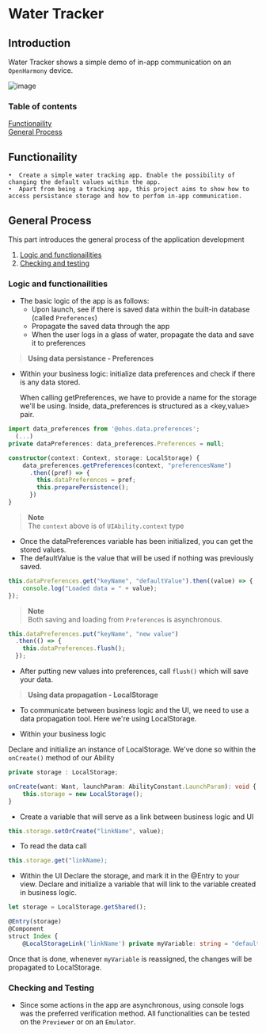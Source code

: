 # Water Tracker
## Introduction

Water Tracker shows a simple demo of in-app communication on an `OpenHarmony` device.

![image](https://github.com/user-attachments/assets/c6b914e2-04c6-4726-8f46-2904d44f9cf6)

### Table of contents
 [Functionaility](#functionaility)  
 [General Process](#general-process)

## Functionaility
    •  Create a simple water tracking app. Enable the possibility of changing the default values within the app.
    •  Apart from being a tracking app, this project aims to show how to access persistance storage and how to perfom in-app communication.

## General Process
This part introduces the general process of the application development  
1. [Logic and functionailities](#logic-and-functionailities)
2. [Checking and testing](#checking-and-testing)
    
### Logic and functionailities
- The basic logic of the app is as follows:
  -  Upon launch, see if there is saved data within the built-in database (called `Preferences`)
	-  Propagate the saved data through the app
  -  When the user logs in a glass of water, propagate the data and save it to preferences

>**Using data persistance - Preferences**

- Within your business logic:
	initialize data preferences and check if there is any data stored.
	
	When calling getPreferences, we have to provide a name for the storage we'll be using. 
	Inside, data_preferences is structured as a <key,value> pair.

```typescript
import data_preferences from '@ohos.data.preferences';
  (...)
private dataPreferences: data_preferences.Preferences = null;

constructor(context: Context, storage: LocalStorage) {
	data_preferences.getPreferences(context, "preferencesName")
	  .then((pref) => {
	    this.dataPreferences = pref;
	    this.preparePersistence();
	  })
}
```
> **Note**  
> The `context` above is of `UIAbility.context` type

- Once the dataPreferences variable has been initialized, you can get the stored values. 
- The defaultValue is the value that will be used if nothing was previously saved.


```typescript
this.dataPreferences.get("keyName", "defaultValue").then((value) => {
	console.log("Loaded data = " + value);
});

```

> **Note**  
> Both saving and loading from `Preferences` is asynchronous.

```typescript
this.dataPreferences.put("keyName", "new value")
  .then(() => {
    this.dataPreferences.flush();
  });
```

- After putting new values into preferences, call `flush()` which will save your data.

>**Using data propagation - LocalStorage**

- To communicate between business logic and the UI, we need to use a data propagation tool. Here we're using LocalStorage.

- Within your business logic

Declare and initialize an instance of LocalStorage. We've done so within the `onCreate()` method of our Ability

```typescript
private storage : LocalStorage;

onCreate(want: Want, launchParam: AbilityConstant.LaunchParam): void {
	this.storage = new LocalStorage();
}

```

- Create a variable that will serve as a link between business logic and UI

```typescript
this.storage.setOrCreate("linkName", value);
```

- To read the data call
```typescript
this.storage.get("linkName);
```

- Within the UI
Declare the storage, and mark it in the @Entry to your view.
Declare and initialize a variable that will link to the variable created in business logic.

```typescript
let storage = LocalStorage.getShared();

@Entry(storage)
@Component
struct Index {
	@LocalStorageLink('linkName') private myVariable: string = "default value";
```

Once that is done, whenever `myVariable` is reassigned, the changes will be propagated to LocalStorage.

### Checking and Testing
- Since some actions in the app are asynchronous, using console logs was the preferred verification method.
  All functionalities can be tested on the `Previewer` or on an `Emulator`.
